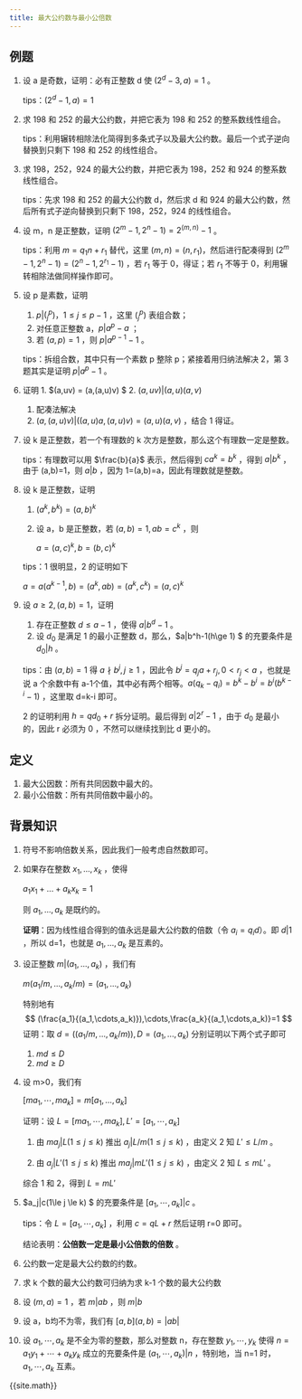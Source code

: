 ```yaml
---
title: 最大公约数与最小公倍数
---
```


## 例题

1. 设 a 是奇数，证明：必有正整数 d 使 $(2^d-3,a)=1$ 。

   tips：$(2^d-1,a)=1$

2. 求 198 和 252 的最大公约数，并把它表为 198 和 252 的整系数线性组合。

   tips：利用辗转相除法化简得到多条式子以及最大公约数。最后一个式子逆向替换到只剩下 198 和 252 的线性组合。

3. 求 198，252，924 的最大公约数，并把它表为 198，252 和 924 的整系数线性组合。

   tips：先求 198 和 252 的最大公约数 d，然后求 d 和 924 的最大公约数，然后所有式子逆向替换到只剩下 198，252，924 的线性组合。 

4. 设 m，n 是正整数，证明 $(2^m-1, 2^n-1) = 2^{(m,n) }-1$ 。

   tips：利用 $m = q_1n + r_1$ 替代，这里 $(m,n) = (n,r_1)$，然后进行配凑得到 $(2^m-1,2^n-1) = (2^n-1,2^{r_1}-1)$ ，若 $r_1$ 等于 0，得证；若 $r_1$ 不等于 0，利用辗转相除法做同样操作即可。

5. 设 p 是素数，证明

   1. $p|(^p_j)，1\le j\le p-1$ ，这里 $(^p_j)$ 表组合数；
   2. 对任意正整数 a，$p|a^p-a$ ；
   3. 若 $(a,p)=1$ ，则 $p|a^{p-1}-1$ 。

   tips：拆组合数，其中只有一个素数 p 整除 p；紧接着用归纳法解决 2，第 3 题其实是证明 $p|a^p -1$ 。

6. 证明 1. $(a,uv) = (a,(a,u)v) $ 2. $(a,uv) | (a,u)(a,v)$

   1. 配凑法解决
   2. $(a,(a,u)v)|((a,u)a,(a,u)v)=(a,u)(a,v)$ ，结合 1 得证。

7. 设 k 是正整数，若一个有理数的 k 次方是整数，那么这个有理数一定是整数。

   tips：有理数可以用 $\frac{b}{a}$ 表示，然后得到 $ca^k = b^k$ ，得到 $a|b^k$ ，由于 (a,b)=1，则 $a|b$ ，因为 1=(a,b)=a，因此有理数就是整数。

8. 设 k 是正整数，证明

   1. $(a^k,b^k) = (a,b)^k$

   2. 设 a，b 是正整数，若 $(a,b)=1,ab=c^k$ ，则

      $a=(a,c)^k,b=(b,c)^k$

   tips：1 很明显，2 的证明如下

   $a=a(a^{k-1}, b) = (a^k,ab)= (a^k,c^k)=(a,c)^k$

9. 设 $a \ge 2,(a,b)=1$，证明

   1. 存在正整数 $d \le a-1$ ，使得 $a|b^d-1$ 。
   2. 设 $d_0$ 是满足 1 的最小正整数 d，那么，$a|b^h-1(h\ge 1) $ 的充要条件是 $d_0|h$ 。

   tips：由 $(a,b) = 1$ 得 $a\nmid b^j,j\ge 1$ ，因此令 $b^j=q_ja+r_j,0<r_j<a$ ，也就是说 a 个余数中有 a-1个值，其中必有两个相等。$a(q_k-q_i)=b^k-b^i=b^i(b^{k-i}-1)$ ，这里取 d=k-i 即可。

   2 的证明利用 $h = qd_0+r$  拆分证明。最后得到 $a|2^r-1$ ，由于 $d_0$ 是最小的，因此 r 必须为 0 ，不然可以继续找到比 d 更小的。



## 定义

1. 最大公因数：所有共同因数中最大的。
2. 最小公倍数：所有共同倍数中最小的。

## 背景知识

1. 符号不影响倍数关系，因此我们一般考虑自然数即可。

2. 如果存在整数 $x_1,...,x_k$ ，使得

   $a_1x_1+...+a_kx_k=1$ 

   则 $a_1, ... , a_k$ 是既约的。

   **证明**：因为线性组合得到的值永远是最大公约数的倍数（令 $a_i=q_id$）。即 $d|1$ ，所以 d=1，也就是 $a_1,...,a_k$ 是互素的。

3. 设正整数 $m|(a_1,...,a_k)$ ，我们有

   $m(a_1/m,...,a_k/m)=(a_1,...,a_k)$

   特别地有 
   $$
   (\frac{a_1}{(a_1,\cdots,a_k)}),\cdots,\frac{a_k}{(a_1,\cdots,a_k)}=1
   $$
   证明：取 $d = ((a_1/m,...,a_k/m)) , D =(a_1,...,a_k)$  分别证明以下两个式子即可

   1. $md \le D$
   2. $md \ge D$

4. 设 m>0，我们有 

   $[ma_1,\cdots,ma_k]=m[a_1,\dots,a_k]$ 

   证明：设 $L=[ma_1,\cdots,ma_k],L'=[a_1,\cdots,a_k]$ 

   1. 由 $ma_j|L(1\le j \le k)$ 推出 $a_j|L/m(1\le j\le k)$ ，由定义 2 知 $L'\le L/m$ 。

   2. 由 $a_j|L'(1\le j \le k)$ 推出 $ma_j|mL'(1\le j \le k)$ ，由定义 2 知 $L \le mL'$ 。

   综合 1 和 2，得到 $L=mL'$ 

5. $a_j|c(1\le j \le k) $ 的充要条件是 $[a_1, \cdots, a_k] |c$ 。

   tips：令 $L =[a_1,\cdots,a_k]$ ，利用 $c=qL+r$ 然后证明 r=0 即可。

   结论表明：**公倍数一定是最小公倍数的倍数** 。

6. 公约数一定是最大公约数的约数。

7. 求 k 个数的最大公约数可归纳为求 k-1 个数的最大公约数

8. 设 $(m,a)=1$ ，若 $m|ab$ ，则 $m|b$

9. 设 a，b均不为零，我们有 $[a,b](a,b)=|ab|$

10. 设 $a_1,\cdots,a_k$ 是不全为零的整数，那么对整数 n，存在整数 $y_1,\cdots,y_k$ 使得 $n=a_1y_1+\cdots+a_ky_k$ 成立的充要条件是 $(a_1,\cdots,a_k) |n$ ，特别地，当 n=1 时，$a_1,\cdots,a_k$ 互素。





{{site.math}}